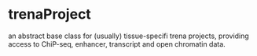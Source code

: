 # trenaProject
an abstract base class for (usually) tissue-specifi trena projects,
providing access to ChiP-seq, enhancer, transcript and open chromatin
data.

